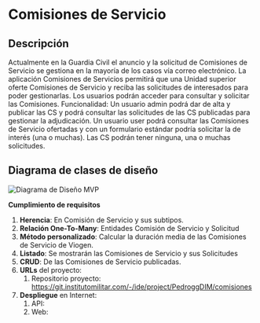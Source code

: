 # Comisiones de Servicio
## Descripción
Actualmente en la Guardia Civil el anuncio y la solicitud de Comisiones de Servicio se gestiona en la mayoría de los casos vía correo electrónico.
La aplicación Comisiones de Servicios permitirá que una  Unidad superior oferte Comisiones de Servicio y reciba las solicitudes de interesados para poder gestionarlas. Los usuarios podrán acceder para consultar y solicitar las Comisiones.
Funcionalidad:
Un usuario admin podrá dar de alta y publicar las CS y podrá consultar las solicitudes de las CS publicadas para gestionar la adjudicación.
Un usuario user podrá consultar las Comisiones de Servicio ofertadas y con un formulario estándar podría solicitar la de interés (una o muchas).
Las CS  podrán tener ninguna, una o muchas solicitudes.

## Diagrama de clases de diseño

![Diagrama de Diseño MVP](https://git.institutomilitar.com/PedroggDIM/comisiones/-/wikis/uploads/0a07745b719db2ed16094117dfadde98/Diagrama_de_clases.png)


**Cumplimiento de requisitos**
1. **Herencia**: En Comisión de Servicio y sus subtipos.
2. **Relación One-To-Many**: Entidades Comisión de Servicio y Solicitud
3. **Método personalizado**: Calcular la duración media de las Comisiones de Servicio de Viogen.
4. **Listado**: Se mostrarán las Comisiones de Servicio y sus Solicitudes
5. **CRUD**: De las Comisiones de Servicio publicadas.
6. **URLs** del proyecto:
   1. Repositorio proyecto: https://git.institutomilitar.com/-/ide/project/PedroggDIM/comisiones
7. **Despliegue** en Internet:
   1. API: 
   1. Web:  


